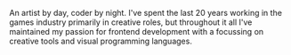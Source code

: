 An artist by day, coder by night. I've spent the last 20 years working in the games industry primarily in creative roles, but throughout it all I've maintained my passion for frontend development with a focussing on creative tools and visual programming languages.
